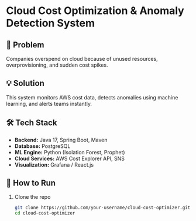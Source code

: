 # Cloud Cost Optimization & Anomaly Detection System  

## 🚀 Problem  
Companies overspend on cloud because of unused resources, overprovisioning, and sudden cost spikes.  

## 💡 Solution  
This system monitors AWS cost data, detects anomalies using machine learning, and alerts teams instantly.  

## 🛠 Tech Stack  
- **Backend:** Java 17, Spring Boot, Maven  
- **Database:** PostgreSQL  
- **ML Engine:** Python (Isolation Forest, Prophet)  
- **Cloud Services:** AWS Cost Explorer API, SNS  
- **Visualization:** Grafana / React.js  


## 🔧 How to Run  
1. Clone the repo  
   ```bash
   git clone https://github.com/your-username/cloud-cost-optimizer.git
   cd cloud-cost-optimizer
